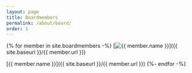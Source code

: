 ```yaml
---
layout: page
title: Boardmembers
permalink: /about/board/
order: 1
---
```


{% for member in site.boardmembers -%}
  [![ {{ member.name }}]({{site.baseurl}}/assets/about/boardmembers/{{member.image_name}})]({{ site.baseurl }}/{{ member.url }})

  [{{ member.name }}]({{ site.baseurl }}/{{ member.url }})
{%- endfor -%}
